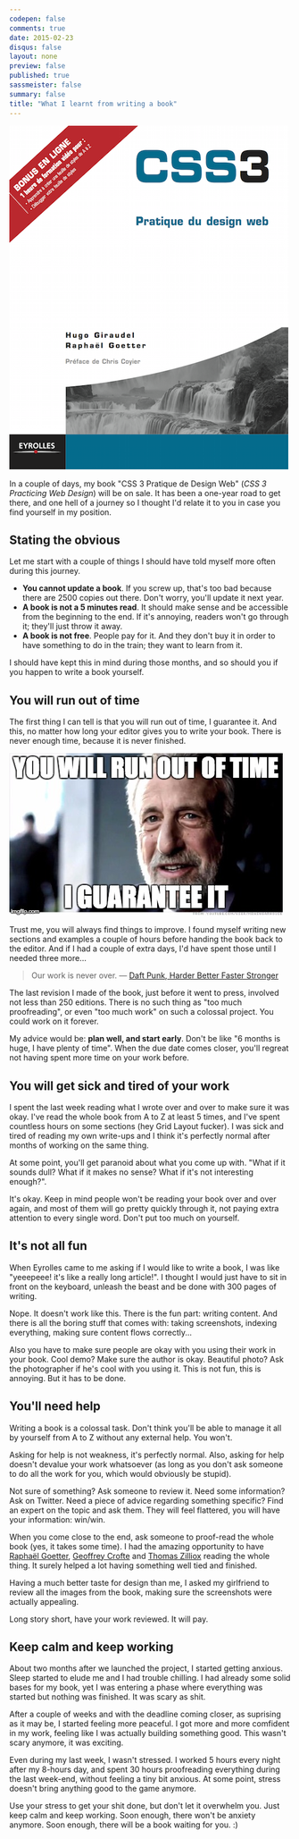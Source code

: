 ```yaml
---
codepen: false
comments: true
date: 2015-02-23
disqus: false
layout: none
preview: false
published: true
sassmeister: false
summary: false
title: "What I learnt from writing a book"
---
```


<img src="/images/what-i-learnt-from-writing-a-book__book-cover.png" alt="CSS 3, Pratique du Design Web" class="pull-image--right" />

In a couple of days, my book "CSS 3 Pratique de Design Web" (*CSS 3 Practicing Web Design*) will be on sale. It has been a one-year road to get there, and one hell of a journey so I thought I'd relate it to you in case you find yourself in my position.


## Stating the obvious

Let me start with a couple of things I should have told myself more often during this journey.

* **You cannot update a book**. If you screw up, that's too bad because there are 2500 copies out there. Don't worry, you'll update it next year.
* **A book is not a 5 minutes read**. It should make sense and be accessible from the beginning to the end. If it's annoying, readers won't go through it; they'll just throw it away.
* **A book is not free**. People pay for it. And they don't buy it in order to have something to do in the train; they want to learn from it.

I should have kept this in mind during those months, and so should you if you happen to write a book yourself.

## You will run out of time

The first thing I can tell is that you will run out of time, I guarantee it. And this, no matter how long your editor gives you to write your book. There is never enough time, because it is never finished.

![You will run out of time, I guarantee it.](/images/what-i-learnt-from-writing-a-book__book-meme.jpeg)

Trust me, you will always find things to improve. I found myself writing new sections and examples a couple of hours before handing the book back to the editor. And if I had a couple of extra days, I'd have spent those until I needed three more...

> Our work is never over.
> &mdash; [Daft Punk, Harder Better Faster Stronger](https://www.youtube.com/watch?v=gAjR4_CbPpQ)

The last revision I made of the book, just before it went to press, involved not less than 250 editions. There is no such thing as "too much proofreading", or even "too much work" on such a colossal project. You could work on it forever.

My advice would be: **plan well, and start early**. Don't be like "6 months is huge, I have plenty of time". When the due date comes closer, you'll regreat not having spent more time on your work before.

## You will get sick and tired of your work

I spent the last week reading what I wrote over and over to make sure it was okay. I've read the whole book from A to Z at least 5 times, and I've spent countless hours on some sections (hey Grid Layout fucker). I was sick and tired of reading my own write-ups and I think it's perfectly normal after months of working on the same thing.

At some point, you'll get paranoid about what you come up with. "What if it sounds dull? What if it makes no sense? What if it's not interesting enough?".

It's okay. Keep in mind people won't be reading your book over and over again, and most of them will go pretty quickly through it, not paying extra attention to every single word. Don't put too much on yourself.

## It's not all fun

When Eyrolles came to me asking if I would like to write a book, I was like "yeeepeee! it's like a really long article!". I thought I would just have to sit in front on the keyboard, unleash the beast and be done with 300 pages of writing.

Nope. It doesn't work like this. There is the fun part: writing content. And there is all the boring stuff that comes with: taking screenshots, indexing everything, making sure content flows correctly...

Also you have to make sure people are okay with you using their work in your book. Cool demo? Make sure the author is okay. Beautiful photo? Ask the photographer if he's cool with you using it. This is not fun, this is annoying. But it has to be done.

## You'll need help

Writing a book is a colossal task. Don't think you'll be able to manage it all by yourself from A to Z without any external help. You won't.

Asking for help is not weakness, it's perfectly normal. Also, asking for help doesn't devalue your work whatsoever (as long as you don't ask someone to do all the work for you, which would obviously be stupid).

Not sure of something? Ask someone to review it. Need some information? Ask on Twitter. Need a piece of advice regarding something specific? Find an expert on the topic and ask them. They will feel flattered, you will have your information: win/win.

When you come close to the end, ask someone to proof-read the whole book (yes, it takes some time). I had the amazing opportunity to have [Raphaël Goetter](https://twitter.com/goetter), [Geoffrey Crofte](https://twitter.com/geoffrey_crofte) and [Thomas Zilliox](https://twitter.com/iamtzi) reading the whole thing. It surely helped a lot having something well tied and finished.

Having a much better taste for design than me, I asked my girlfriend to review all the images from the book, making sure the screenshots were actually appealing.

Long story short, have your work reviewed. It will pay.

## Keep calm and keep working

About two months after we launched the project, I started getting anxious. Sleep started to elude me and I had trouble chilling. I had already some solid bases for my book, yet I was entering a phase where everything was started but nothing was finished. It was scary as shit.

After a couple of weeks and with the deadline coming closer, as suprising as it may be, I started feeling more peaceful. I got more and more comfident in my work, feeling like I was actually building something good. This wasn't scary anymore, it was exciting.

Even during my last week, I wasn't stressed. I worked 5 hours every night after my 8-hours day, and spent 30 hours proofreading everything during the last week-end, without feeling a tiny bit anxious. At some point, stress doesn't bring anything good to the game anymore.

Use your stress to get your shit done, but don't let it overwhelm you. Just keep calm and keep working. Soon enough, there won't be anxiety anymore. Soon enough, there will be a book waiting for you. :)